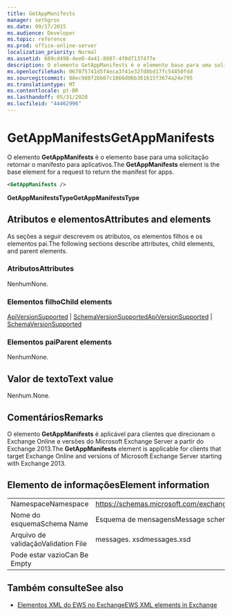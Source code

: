 ```yaml
---
title: GetAppManifests
manager: sethgros
ms.date: 09/17/2015
ms.audience: Developer
ms.topic: reference
ms.prod: office-online-server
localization_priority: Normal
ms.assetid: 689cd498-4ee0-4a41-8907-4f0d7137477e
description: O elemento GetAppManifests é o elemento base para uma solicitação retornar o manifesto para aplicativos.
ms.openlocfilehash: 067075741d5f4eca3f41e327d8bd17fc54450fdd
ms.sourcegitcommit: 88ec988f2bb67c1866d06b361615f3674a24e795
ms.translationtype: MT
ms.contentlocale: pt-BR
ms.lasthandoff: 05/31/2020
ms.locfileid: "44462996"
---
```

# <a name="getappmanifests"></a><span data-ttu-id="e6240-103">GetAppManifests</span><span class="sxs-lookup"><span data-stu-id="e6240-103">GetAppManifests</span></span>

<span data-ttu-id="e6240-104">O elemento **GetAppManifests** é o elemento base para uma solicitação retornar o manifesto para aplicativos.</span><span class="sxs-lookup"><span data-stu-id="e6240-104">The **GetAppManifests** element is the base element for a request to return the manifest for apps.</span></span> 
  
```xml
<GetAppManifests />
```

 <span data-ttu-id="e6240-105">**GetAppManifestsType**</span><span class="sxs-lookup"><span data-stu-id="e6240-105">**GetAppManifestsType**</span></span>
## <a name="attributes-and-elements"></a><span data-ttu-id="e6240-106">Atributos e elementos</span><span class="sxs-lookup"><span data-stu-id="e6240-106">Attributes and elements</span></span>

<span data-ttu-id="e6240-107">As seções a seguir descrevem os atributos, os elementos filhos e os elementos pai.</span><span class="sxs-lookup"><span data-stu-id="e6240-107">The following sections describe attributes, child elements, and parent elements.</span></span>
  
### <a name="attributes"></a><span data-ttu-id="e6240-108">Atributos</span><span class="sxs-lookup"><span data-stu-id="e6240-108">Attributes</span></span>

<span data-ttu-id="e6240-109">Nenhum</span><span class="sxs-lookup"><span data-stu-id="e6240-109">None.</span></span>
  
### <a name="child-elements"></a><span data-ttu-id="e6240-110">Elementos filho</span><span class="sxs-lookup"><span data-stu-id="e6240-110">Child elements</span></span>

<span data-ttu-id="e6240-111">[ApiVersionSupported](apiversionsupported.md)  |  [SchemaVersionSupported](schemaversionsupported.md)</span><span class="sxs-lookup"><span data-stu-id="e6240-111">[ApiVersionSupported](apiversionsupported.md) | [SchemaVersionSupported](schemaversionsupported.md)</span></span>
  
### <a name="parent-elements"></a><span data-ttu-id="e6240-112">Elementos pai</span><span class="sxs-lookup"><span data-stu-id="e6240-112">Parent elements</span></span>

<span data-ttu-id="e6240-113">Nenhum</span><span class="sxs-lookup"><span data-stu-id="e6240-113">None.</span></span>
  
## <a name="text-value"></a><span data-ttu-id="e6240-114">Valor de texto</span><span class="sxs-lookup"><span data-stu-id="e6240-114">Text value</span></span>

<span data-ttu-id="e6240-115">Nenhum.</span><span class="sxs-lookup"><span data-stu-id="e6240-115">None.</span></span>
  
## <a name="remarks"></a><span data-ttu-id="e6240-116">Comentários</span><span class="sxs-lookup"><span data-stu-id="e6240-116">Remarks</span></span>

<span data-ttu-id="e6240-117">O elemento **GetAppManifests** é aplicável para clientes que direcionam o Exchange Online e versões do Microsoft Exchange Server a partir do Exchange 2013.</span><span class="sxs-lookup"><span data-stu-id="e6240-117">The **GetAppManifests** element is applicable for clients that target Exchange Online and versions of Microsoft Exchange Server starting with Exchange 2013.</span></span> 
  
## <a name="element-information"></a><span data-ttu-id="e6240-118">Elemento de informações</span><span class="sxs-lookup"><span data-stu-id="e6240-118">Element information</span></span>

|||
|:-----|:-----|
|<span data-ttu-id="e6240-119">Namespace</span><span class="sxs-lookup"><span data-stu-id="e6240-119">Namespace</span></span>  <br/> |https://schemas.microsoft.com/exchange/services/2006/messages  <br/> |
|<span data-ttu-id="e6240-120">Nome do esquema</span><span class="sxs-lookup"><span data-stu-id="e6240-120">Schema Name</span></span>  <br/> |<span data-ttu-id="e6240-121">Esquema de mensagens</span><span class="sxs-lookup"><span data-stu-id="e6240-121">Message schema</span></span>  <br/> |
|<span data-ttu-id="e6240-122">Arquivo de validação</span><span class="sxs-lookup"><span data-stu-id="e6240-122">Validation File</span></span>  <br/> |<span data-ttu-id="e6240-123">messages. xsd</span><span class="sxs-lookup"><span data-stu-id="e6240-123">messages.xsd</span></span>  <br/> |
|<span data-ttu-id="e6240-124">Pode estar vazio</span><span class="sxs-lookup"><span data-stu-id="e6240-124">Can Be Empty</span></span>  <br/> ||
   
## <a name="see-also"></a><span data-ttu-id="e6240-125">Também consulte</span><span class="sxs-lookup"><span data-stu-id="e6240-125">See also</span></span>



- [<span data-ttu-id="e6240-126">Elementos XML do EWS no Exchange</span><span class="sxs-lookup"><span data-stu-id="e6240-126">EWS XML elements in Exchange</span></span>](ews-xml-elements-in-exchange.md)


